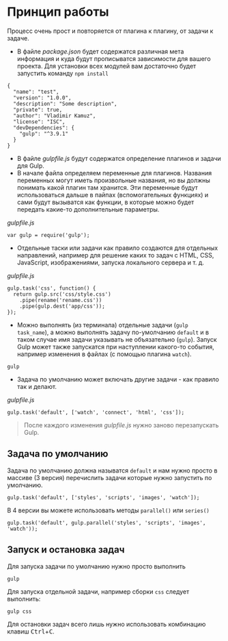 # Принцип работы

Процесс очень прост и повторяется от плагина к плагину, от задачи к задаче.

* В файле *package.json* будет содержатся различная мета информация и куда будут прописыватся зависимости для вашего проекта. Для установки всех модулей вам достаточно будет запустить команду `npm install`

```
{
  "name": "test",
  "version": "1.0.0",
  "description": "Some description",
  "private": true,
  "author": "Vladimir Kamuz",
  "license": "ISC",
  "devDependencies": {
    "gulp": "^3.9.1"
  }
}
```

* В файле *gulpfile.js* будут содержатся определение плагинов и задачи для Gulp.
* В начале файла определяем переменные для плагинов. Названия переменных могут иметь произвольные названия, но вы должны понимать какой плагин там хранится. Эти переменные будут использоваться дальше в пайпах (вспомогательных функциях) и сами будут вызыватся как функции, в которые можно будет передать какие-то дополнительные параметры.

*gulpfile.js*

```
var gulp = require('gulp');
```

* Отдельные таски или задачи как правило создаются для отдельных направлений, например для решение каких то задач с HTML, CSS, JavaScript, изображениями, запуска локального сервера и т. д.

*gulpfile.js*

```
gulp.task('css', function() {
  return gulp.src('css/style.css')
    .pipe(rename('rename.css'))
    .pipe(gulp.dest('app/css'));
}); 
```

* Можно выполнять (из терминала) отдельные задачи (`gulp task_name`), а можно выполнять задачу по-умолчанию `default` и в таком случае имя задачи указывать не объязательно (`gulp`). Запуск Gulp может также запускатся при наступлении какого-то события, например изменения в файлах (с помощью плагина `watch`).

```
gulp
```

* Задача по умолчанию может включать другие задачи - как правило так и делают. 

*gulpfile.js*

```
gulp.task('default', ['watch', 'connect', 'html', 'css']);
```

> После каждого изменения *gulpfile.js* нужно заново перезапускать Gulp.

## Задача по умолчанию

Задача по умолчанию должна называтся `default` и нам нужно просто в массиве (3 версия) перечислить задачи которые нужно запустить по умолчанию.

```
gulp.task('default', ['styles', 'scripts', 'images', 'watch']);
```

В 4 версии вы можете использовать методы `parallel()` или `series()`

```
gulp.task('default', gulp.parallel('styles', 'scripts', 'images', 'watch'));
```

## Запуск и остановка задач

Для запуска задачи по умолчанию нужно просто выполнить

```
gulp
```

Для запуска отдельной задачи, например сборки `css` следует выполнить:

```
gulp css
```

Для остановки задач всего лишь нужно использовать комбинацию клавиш <kbd>Ctrl</kbd>+<kbd>C</kbd>.